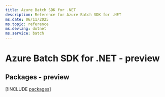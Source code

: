 ```yaml
---
title: Azure Batch SDK for .NET
description: Reference for Azure Batch SDK for .NET
ms.date: 06/11/2025
ms.topic: reference
ms.devlang: dotnet
ms.service: batch
---
```

# Azure Batch SDK for .NET - preview
## Packages - preview
[!INCLUDE [packages](batch-index.md)]